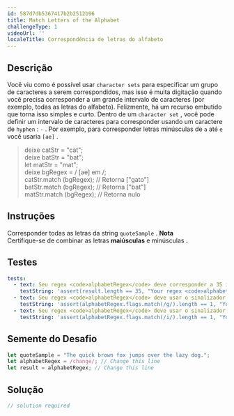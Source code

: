 ```yaml
---
id: 587d7db5367417b2b2512b96
title: Match Letters of the Alphabet
challengeType: 1
videoUrl: ''
localeTitle: Correspondência de letras do alfabeto
---
```


## Descrição
<section id="description"> Você viu como é possível usar <code>character sets</code> para especificar um grupo de caracteres a serem correspondidos, mas isso é muita digitação quando você precisa corresponder a um grande intervalo de caracteres (por exemplo, todas as letras do alfabeto). Felizmente, há um recurso embutido que torna isso simples e curto. Dentro de um <code>character set</code> , você pode definir um intervalo de caracteres para corresponder usando um caractere de <code>hyphen</code> : <code>-</code> . Por exemplo, para corresponder letras minúsculas de <code>a</code> até <code>e</code> você usaria <code>[ae]</code> . <blockquote> deixe catStr = &quot;cat&quot;; <br> deixe batStr = &quot;bat&quot;; <br> let matStr = &quot;mat&quot;; <br> deixe bgRegex = / [ae] em /; <br> catStr.match (bgRegex); // Retorna [&quot;gato&quot;] <br> batStr.match (bgRegex); // Retorna [&quot;bat&quot;] <br> matStr.match (bgRegex); // Retorna nulo </blockquote></section>

## Instruções
<section id="instructions"> Corresponder todas as letras da string <code>quoteSample</code> . <strong>Nota</strong> <br> Certifique-se de combinar as letras <strong>maiúsculas</strong> e minúsculas <strong><strong>.</strong></strong> </section>

## Testes
<section id='tests'>

```yml
tests:
  - text: Seu regex <code>alphabetRegex</code> deve corresponder a 35 itens.
    testString: 'assert(result.length == 35, "Your regex <code>alphabetRegex</code> should match 35 items.");'
  - text: Seu regex <code>alphabetRegex</code> deve usar o sinalizador global.
    testString: 'assert(alphabetRegex.flags.match(/g/).length == 1, "Your regex <code>alphabetRegex</code> should use the global flag.");'
  - text: Seu regex <code>alphabetRegex</code> deve usar o sinalizador insensível a maiúsculas e minúsculas.
    testString: 'assert(alphabetRegex.flags.match(/i/).length == 1, "Your regex <code>alphabetRegex</code> should use the case insensitive flag.");'

```

</section>

## Semente do Desafio
<section id='challengeSeed'>

<div id='js-seed'>

```js
let quoteSample = "The quick brown fox jumps over the lazy dog.";
let alphabetRegex = /change/; // Change this line
let result = alphabetRegex; // Change this line

```

</div>



</section>

## Solução
<section id='solution'>

```js
// solution required
```
</section>
